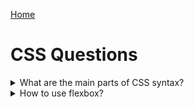 [Home](../README.md)

# CSS Questions

<!-- $Q:D -->
<details id="">
<summary>What are the main parts of CSS syntax?</summary>

- Selectors
- Body (or block)
- Rules
- Properties
- Values
</details>




<!-- $Q:D -->
<details>
<summary>How to use flexbox?</summary>

Change the display then mind:
- `flex-direction`: axis: horizontal/vertical and LTR/RTL

```css
selector {
  display: flex;
  flex-direction: row | row-reverse | column | column-reverse;
  flex-wrap: wrap | nowrap;

  /* always useful */
  justify-content: start | center | space-between | space-around | space-evenly;
}
```

<blockquote>
  <!-- $Q:C -->
  <details>
  <summary>Why and how do you use `flex-direction`?</summary>

  `flex-direction` has 4 possible values:
  - `row` (default): horizontal axis, items left to right (LTR)
  - `row-reverse`: horizontal axis, RTL
  - `column`: vertical axis, top to bottom
  - `column-reverse`: vertical axis, bottom to top
  </details>

  <!-- $Q:C -->
  <details>
  <summary>Why and how do you use `flex-wrap`?</summary>

  To determine how flex items behave when the flex container is too small:
  - `wrap` the items to wrap to the next row or column.
  - `nowrap` prevents items from wrapping and shrink them if needed.
  </details>
</blockquote>
</details>
